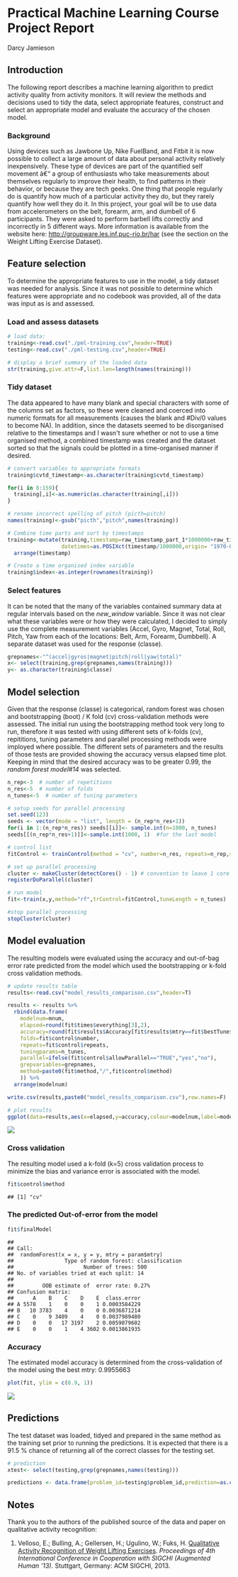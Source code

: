 # Practical Machine Learning Course Project Report
Darcy Jamieson  



## Introduction

The following report describes a machine learning algorithm to predict activity quality from activity monitors. It will review the methods and decisions used to tidy the data, select appropriate features, construct and select an appropriate model and evaluate the accuracy of the chosen model.

### Background
Using devices such as Jawbone Up, Nike FuelBand, and Fitbit it is now possible to collect a large amount of data about personal activity relatively inexpensively. These type of devices are part of the quantified self movement â€“ a group of enthusiasts who take measurements about themselves regularly to improve their health, to find patterns in their behavior, or because they are tech geeks. One thing that people regularly do is quantify how much of a particular activity they do, but they rarely quantify how well they do it. In this project, your goal will be to use data from accelerometers on the belt, forearm, arm, and dumbell of 6 participants. They were asked to perform barbell lifts correctly and incorrectly in 5 different ways. More information is available from the website here: http://groupware.les.inf.puc-rio.br/har (see the section on the Weight Lifting Exercise Dataset).

## Feature selection
To determine the appropriate features to use in the model, a tidy dataset was needed for analysis. Since it was not possible to determine which features were appropriate and no codebook was provided, all of the data was input as is and assessed.

### Load and assess datasets


```r
# load data:
training<-read.csv("./pml-training.csv",header=TRUE)
testing<-read.csv("./pml-testing.csv",header=TRUE)

# display a brief summary of the loaded data
str(training,give.attr=F,list.len=length(names(training)))
```

### Tidy dataset
The data appeared to have many blank and special characters with some of the columns set as factors, so these were cleaned and coerced into numeric formats for all measurements (causes the blank and #Div/0 values to become NA). In addition, since the datasets seemed to be disorganised relative to the timestamps and I wasn't sure whether or not to use a time organised  method, a combined timestamp was created and the dataset sorted so that the signals could be plotted in a time-organised manner if desired.


```r
# convert variables to appropriate formats
training$cvtd_timestamp<-as.character(training$cvtd_timestamp)

for(i in 8:159){
  training[,i]<-as.numeric(as.character(training[,i]))
}

# rename incorrect spelling of pitch (picth=pitch)
names(training)<-gsub("picth","pitch",names(training))

# Combine time parts and sort by timestamps
training<-mutate(training,timestamp=raw_timestamp_part_1*1000000+raw_timestamp_part_2,
                 datetimes=as.POSIXct(timestamp/1000000,origin= "1970-01-01")) %>%
  arrange(timestamp)

# Create a time organised index variable
training$index<-as.integer(rownames(training))
```

### Select features
It can be noted that the many of the variables contained summary data at regular intervals based on the *new_window* variable.  Since it was not clear what these variables were or how they were calculated, I decided to simply use the complete measurement variables (Accel, Gyro, Magnet, Total, Roll, Pitch, Yaw from each of the locations: Belt, Arm, Forearm, Dumbbell). A separate dataset was used for the response (classe).


```r
grepnames<-"^(accel|gyros|magnet|pitch|roll|yaw|total)"
x<- select(training,grep(grepnames,names(training)))
y<- as.character(training$classe)
```

## Model selection
Given that the response (classe) is categorical, random forest was chosen and bootstrapping (boot) / K fold (cv) cross-validation methods were assessed.  The initial run using the bootstrapping method took very long to run, therefore it was tested with using different sets of k-folds (cv), repititions, tuning parameters and parallel processing methods were imployed where possible. The different sets of parameters and the results of those tests are provided showing the accuracy versus elapsed time plot. Keeping in mind that the desired accuracy was to be greater 0.99, the *random forest model#14* was selected.


```r
n_rep<-3  # number of repetitions
n_res<-5  # number of folds
n_tunes<-5  # number of tuning parameters

# setup seeds for parallel processing
set.seed(123)
seeds <- vector(mode = "list", length = (n_rep*n_res+1))
for(i in 1:(n_rep*n_res)) seeds[[i]]<- sample.int(n=1000, n_tunes)
seeds[[(n_rep*n_res+1)]]<-sample.int(1000, 1)  #for the last model

# control list
fitControl <- trainControl(method = "cv", number=n_res, repeats=n_rep,seeds=seeds, allowParallel = TRUE)

# set up parallel processing
cluster <- makeCluster(detectCores() - 1) # convention to leave 1 core for OS
registerDoParallel(cluster)

# run model
fit<-train(x,y,method="rf",trControl=fitControl,tuneLength = n_tunes)

#stop parallel processing
stopCluster(cluster)
```

## Model evaluation
The resulting models were evaluated using the accuracy and out-of-bag error rate predicted from the model which used the bootstrapping or k-fold cross validation methods.


```r
# update results table
results<-read.csv("model_results_comparison.csv",header=T)

results <- results %>% 
  rbind(data.frame(
    modelnum=mnum,
    elapsed=round(fit$times$everything[3],2),
    accuracy=round(fit$results$Accuracy[fit$results$mtry==fit$bestTune$mtry],4),
    folds=fit$control$number,
    repeats=fit$control$repeats,
    tuningparams=n_tunes,
    parallel=ifelse(fit$control$allowParallel=="TRUE","yes","no"),
    grepvariables=grepnames,
    method=paste0(fit$method,"/",fit$control$method)
	)) %>%
  arrange(modelnum)

write.csv(results,paste0("model_results_comparison.csv"),row.names=F)
```


```r
# plot results
ggplot(data=results,aes(x=elapsed,y=accuracy,colour=modelnum,label=modelnum))+geom_point()+geom_hline(yintercept = 0.99)
```

![](activityquality_files/figure-html/plot_results-1.png)

### Cross validation
The resulting model used a k-fold (k=5) cross validation process to minimize the bias and variance error is associated with the model.  

```r
fit$control$method
```

```
## [1] "cv"
```

### The predicted Out-of-error from the model

```r
fit$finalModel
```

```
## 
## Call:
##  randomForest(x = x, y = y, mtry = param$mtry) 
##                Type of random forest: classification
##                      Number of trees: 500
## No. of variables tried at each split: 14
## 
##         OOB estimate of  error rate: 0.27%
## Confusion matrix:
##      A    B    C    D    E  class.error
## A 5578    1    0    0    1 0.0003584229
## B   10 3783    4    0    0 0.0036871214
## C    0    9 3409    4    0 0.0037989480
## D    0    0   17 3197    2 0.0059079602
## E    0    0    1    4 3602 0.0013861935
```

### Accuracy
The estimated model accuracy is determined from the cross-validation of the model using the best mtry: 0.9955663

```r
plot(fit, ylim = c(0.9, 1))
```

![](activityquality_files/figure-html/est_accuracy-1.png)

## Predictions
The test dataset was loaded, tidyed and prepared in the same method as the training set prior to running the predictions. It is expected that there is a 91.5 % chance of returning all of the correct classes for the testing set. 


```r
# prediction
xtest<- select(testing,grep(grepnames,names(testing)))

predictions <- data.frame(problem_id=testing$problem_id,prediction=as.character(predict(fit, xtest)))
```

## Notes

Thank you to the authors of the published source of the data and paper on qualitative activity recognition:

1. Velloso, E.; Bulling, A.; Gellersen, H.; Ugulino, W.; Fuks, H. [Qualitative Activity Recognition of Weight Lifting Exercises](http://groupware.les.inf.puc-rio.br/har#ixzz34irPKNuZ). *Proceedings of 4th International Conference in Cooperation with SIGCHI (Augmented Human '13)*. Stuttgart, Germany: ACM SIGCHI, 2013.

